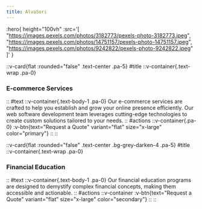 ```yaml
---
title: AlvaSori
---
```


:hero{
  height="100vh"
  :src='[
    "https://images.pexels.com/photos/3182773/pexels-photo-3182773.jpeg",
    "https://images.pexels.com/photos/14751157/pexels-photo-14751157.jpeg",
    "https://images.pexels.com/photos/9242822/pexels-photo-9242822.jpeg"
  ]'
}

::v-card{flat :rounded="false" .text-center .pa-5}
#title
  ::v-container{.text-wrap .pa-0}
  ### E-commerce Services
  ::
#text
  ::v-container{.text-body-1 .pa-0}
    Our e-commerce services are crafted to help you establish and grow your online presence efficiently. Our web software development team leverages cutting-edge technologies to create custom solutions tailored to your needs.
  ::
#actions
  ::v-container{.pa-0}
    :v-btn{text="Request a Quote" variant="flat" size="x-large" color="primary"}
  ::
::

::v-card{flat :rounded="false" .text-center .bg-grey-darken-4 .pa-5}
#title
  ::v-container{.text-wrap .pa-0}
  ### Financial Education
  ::
#text
  ::v-container{.text-body-1 .pa-0}
    Our financial education programs are designed to demystify complex financial concepts, making them accessible and actionable.
  ::
#actions
  ::v-container
    :v-btn{text="Request a Quote" variant="flat" size="x-large" color="secondary"}
  ::
::